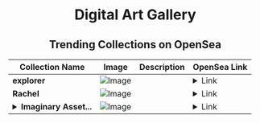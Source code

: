 <div align="center">

# Digital Art Gallery

## Trending Collections on OpenSea

| Collection Name                       | Image                                                                                     | Description                       | OpenSea Link                                                                                          |
|---------------------------------------|-------------------------------------------------------------------------------------------|-----------------------------------|--------------------------------------------------------------------------------------------------------|
| **explorer** | ![Image](https://i.seadn.io/s/raw/files/94722eeb4948ed8d8948ea859a3a5181.jpg?w=500&auto=format?w=200&auto=format) |  | <details><summary>Link</summary>[explorer](https://opensea.io/collection/explorer-58)</details> |
| **Rachel** | ![Image](https://i.seadn.io/s/raw/files/71b2a6bf8bbaa266f99a298e16ec1e31.png?w=500&auto=format?w=200&auto=format) |  | <details><summary>Link</summary>[Rachel](https://opensea.io/collection/rachel-26)</details> |
| **<details><summary>Imaginary Asset...</summary>Imaginary Assets</details>** | ![Image](https://i.seadn.io/s/raw/files/3087ba7c1ea02d3fccf65759e7cd3b41.jpg?w=500&auto=format?w=200&auto=format) |  | <details><summary>Link</summary>[Imaginary Assets](https://opensea.io/collection/imaginary-assets-1)</details> |

</div>
